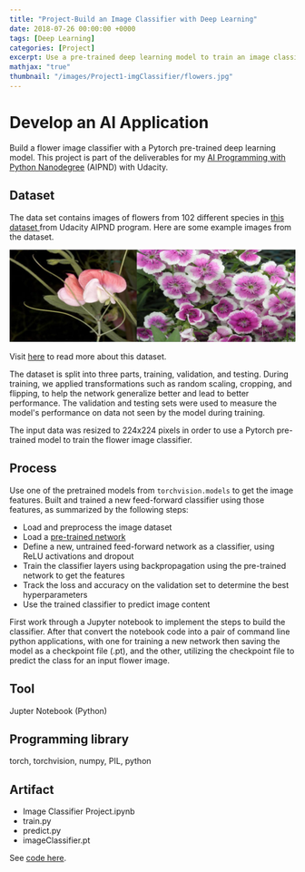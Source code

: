 ```yaml
---
title: "Project-Build an Image Classifier with Deep Learning"
date: 2018-07-26 00:00:00 +0000
tags: [Deep Learning]
categories: [Project]
excerpt: Use a pre-trained deep learning model to train an image classifier to recognize different species of flowers, which can be exported for use in applications like a smart phone app.
mathjax: "true"
thumbnail: "/images/Project1-imgClassifier/flowers.jpg"
---
```


# Develop an AI Application
Build a flower image classifier with a Pytorch pre-trained deep learning model. This project is part of the deliverables for my <a href="https://www.udacity.com/course/ai-programming-python-nanodegree--nd089" target="_blank">AI Programming with Python Nanodegree</a> (AIPND) with Udacity.

## Dataset
The data set contains images of flowers from 102 different species in <a href="https://s3.amazonaws.com/content.udacity-data.com/nd089/flower_data.tar.gz" target="_blank">this dataset </a> from Udacity AIPND program. Here are some example images from the dataset.

![png](/images/Project1-imgClassifier/samples.png)

Visit <a href="http://www.robots.ox.ac.uk/~vgg/data/flowers/102/index.html" target="_blank">here</a> to read more about this dataset.

The dataset is split into three parts, training, validation, and testing. During training, we applied transformations such as random scaling, cropping, and flipping, to help the network generalize better and lead to better performance. The validation and testing sets were used to measure the model's performance on data not seen by the model during training.

The input data was resized to 224x224 pixels in order to use a Pytorch pre-trained model to train the flower image classifier.

## Process
Use one of the pretrained models from `torchvision.models` to get the image features. Built and trained a new feed-forward classifier using those features, as summarized by the following steps:

- Load and preprocess the image dataset
- Load a <a href="http://pytorch.org/docs/master/torchvision/models.html" target="_blank">pre-trained network</a>
- Define a new, untrained feed-forward network as a classifier, using ReLU activations and dropout
- Train the classifier layers using backpropagation using the pre-trained network to get the features
- Track the loss and accuracy on the validation set to determine the best hyperparameters
- Use the trained classifier to predict image content

First work through a Jupyter notebook to implement the steps to build the classifier. After that convert the notebook code into a pair of command line python applications, with one for training a new network then saving the model as a checkpoint file (.pt), and the other, utilizing the checkpoint file to predict the class for an input flower image.

## Tool
Jupter Notebook (Python)

## Programming library
torch, torchvision, numpy, PIL, python

## Artifact
- Image Classifier Project.ipynb
- train.py
- predict.py
- imageClassifier.pt

See <a href="https://github.com/atan4583/aipnd-project" target="_blank">code here</a>.
